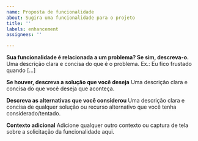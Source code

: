 ```yaml
---
name: Proposta de funcionalidade
about: Sugira uma funcionalidade para o projeto
title: ''
labels: enhancement
assignees: ''

---
```


**Sua funcionalidade é relacionada a um problema? Se sim, descreva-o.**
Uma descrição clara e concisa do que é o problema. Ex.: Eu fico frustado quando [...]

**Se houver, descreva a solução que você deseja**
Uma descrição clara e concisa do que você deseja que aconteça.

**Descreva as alternativas que você considerou**
Uma descrição clara e concisa de qualquer solução ou recurso alternativo que você tenha considerado/tentado.

**Contexto adicional**
Adicione qualquer outro contexto ou captura de tela sobre a solicitação da funcionalidade aqui.
